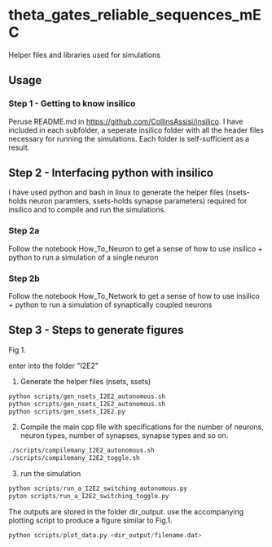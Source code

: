 # theta_gates_reliable_sequences_mEC
Helper files and libraries used for simulations

## Usage

### Step 1 - Getting to know insilico
Peruse README.md in https://github.com/CollinsAssisi/insilico.
I have included in each subfolder, a seperate insilico folder with all the header files necessary for running the simulations.
Each folder is self-sufficient as a result.

## Step 2 - Interfacing python with insilico
I have used python and bash in linux to generate the helper files (nsets-holds neuron paramters, ssets-holds synapse parameters) required for insilico and to compile and run the simulations.

### Step 2a
Follow the notebook How_To_Neuron to get a sense of how to use insilico + python to run a simulation of a single neuron
### Step 2b
Follow the notebook How_To_Network to get a sense of how to use insilico + python to run a simulation of synaptically coupled neurons

## Step 3 -  Steps to generate figures

Fig 1.

enter into the folder "I2E2"

1. Generate the helper files (nsets, ssets)

```python
python scripts/gen_nsets_I2E2_autonomous.sh
python scripts/gen_nsets_I2E2_autonomous.sh
python scripts/gen_ssets_I2E2.py
```

2. Compile the main cpp file with specifications for the number of neurons, neuron types, number of synapses, synapse types and so on.

```bash
./scripts/compilemany_I2E2_autonomous.sh
./scripts/compilemany_I2E2_toggle.sh
```

3. run the simulation

```python
python scripts/run_a_I2E2_switching_autonomous.py
pyton scripts/run_a_I2E2_switching_toggle.py
```

The outputs are stored in the folder dir_output.
use the accompanying plotting script to produce a figure similar to Fig.1.

```python
python scripts/plot_data.py <dir_output/filename.dat>
```



